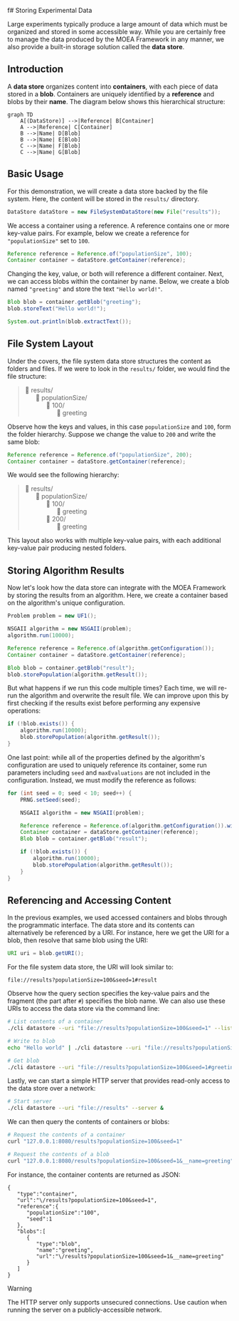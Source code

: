 f# Storing Experimental Data

Large experiments typically produce a large amount of data which must be organized and stored in some accessible way.
While you are certainly free to manage the data produced by the MOEA Framework in any manner, we also provide a
built-in storage solution called the **data store**.

## Introduction

A **data store** organizes content into **containers**, with each piece of data stored in a **blob**.  Containers are
uniquely identified by a **reference** and blobs by their **name**.  The diagram below shows this hierarchical
structure:

```mermaid
graph TD
    A[(DataStore)] -->|Reference| B[Container]
    A -->|Reference| C[Container]
    B -->|Name| D[Blob]
    B -->|Name| E[Blob]
    C -->|Name| F[Blob]
    C -->|Name| G[Blob]
```

## Basic Usage

For this demonstration, we will create a data store backed by the file system.  Here, the content will be stored in the
`results/` directory.

<!-- java:test/org/moeaframework/snippet/DataStoreSnippet.java [datastore-create] -->

```java
DataStore dataStore = new FileSystemDataStore(new File("results"));
```

We access a container using a reference.  A reference contains one or more key-value pairs.  For example, below we
create a reference for `"populationSize"` set to `100`.

<!-- java:test/org/moeaframework/snippet/DataStoreSnippet.java [datastore-container] -->

```java
Reference reference = Reference.of("populationSize", 100);
Container container = dataStore.getContainer(reference);
```

Changing the key, value, or both will reference a different container.  Next, we can access blobs within the container
by name.  Below, we create a blob named `"greeting"` and store the text `"Hello world!"`.

<!-- java:test/org/moeaframework/snippet/DataStoreSnippet.java [datastore-blob] -->

```java
Blob blob = container.getBlob("greeting");
blob.storeText("Hello world!");

System.out.println(blob.extractText());
```

## File System Layout

Under the covers, the file system data store structures the content as folders and files.  If we were to look in the
`results/` folder, we would find the file structure:

> :file_folder: results/ <br/>
> &nbsp; &nbsp; &nbsp; :file_folder: populationSize/ <br/>
> &nbsp; &nbsp; &nbsp; &nbsp; &nbsp; &nbsp; :file_folder: 100/ <br/>
> &nbsp; &nbsp; &nbsp; &nbsp; &nbsp; &nbsp; &nbsp; &nbsp; &nbsp; :page_facing_up: greeting

Observe how the keys and values, in this case `populationSize` and `100`, form the folder hierarchy.  Suppose we
change the value to `200` and write the same blob:

<!-- java:test/org/moeaframework/snippet/DataStoreSnippet.java [datastore-layout] -->

```java
Reference reference = Reference.of("populationSize", 200);
Container container = dataStore.getContainer(reference);
```

We would see the following hierarchy:

> :file_folder: results/ <br/>
> &nbsp; &nbsp; &nbsp; :file_folder: populationSize/ <br/>
> &nbsp; &nbsp; &nbsp; &nbsp; &nbsp; &nbsp; :file_folder: 100/ <br/>
> &nbsp; &nbsp; &nbsp; &nbsp; &nbsp; &nbsp; &nbsp; &nbsp; &nbsp; :page_facing_up: greeting <br/>
> &nbsp; &nbsp; &nbsp; &nbsp; &nbsp; &nbsp; :file_folder: 200/ <br/>
> &nbsp; &nbsp; &nbsp; &nbsp; &nbsp; &nbsp; &nbsp; &nbsp; &nbsp; :page_facing_up: greeting

This layout also works with multiple key-value pairs, with each additional key-value pair producing nested folders.

## Storing Algorithm Results

Now let's look how the data store can integrate with the MOEA Framework by storing the results from an algorithm.
Here, we create a container based on the algorithm's unique configuration.

<!-- java:test/org/moeaframework/snippet/DataStoreSnippet.java [datastore-algorithm] -->

```java
Problem problem = new UF1();

NSGAII algorithm = new NSGAII(problem);
algorithm.run(10000);

Reference reference = Reference.of(algorithm.getConfiguration());
Container container = dataStore.getContainer(reference);

Blob blob = container.getBlob("result");
blob.storePopulation(algorithm.getResult());
```

But what happens if we run this code multiple times?  Each time, we will re-run the algorithm and overwrite the result
file.  We can improve upon this by first checking if the results exist before performing any expensive operations:

<!-- java:test/org/moeaframework/snippet/DataStoreSnippet.java [datastore-exists] -->

```java
if (!blob.exists()) {
    algorithm.run(10000);
    blob.storePopulation(algorithm.getResult());
}
```

One last point: while all of the properties defined by the algorithm's configuration are used to uniquely reference
its container, some run parameters including `seed` and `maxEvaluations` are not included in the configuration.  Instead,
we must modify the reference as follows:

<!-- java:test/org/moeaframework/snippet/DataStoreSnippet.java [datastore-seeds] -->

```java
for (int seed = 0; seed < 10; seed++) {
    PRNG.setSeed(seed);

    NSGAII algorithm = new NSGAII(problem);

    Reference reference = Reference.of(algorithm.getConfiguration()).with("seed", seed);
    Container container = dataStore.getContainer(reference);
    Blob blob = container.getBlob("result");

    if (!blob.exists()) {
        algorithm.run(10000);
        blob.storePopulation(algorithm.getResult());
    }
}
```

## Referencing and Accessing Content

In the previous examples, we used accessed containers and blobs through the programmatic interface.  The data store and
its contents can alternatively be referenced by a URI.  For instance, here we get the URI for a blob, then resolve that
same blob using the URI:

<!-- java:test/org/moeaframework/snippet/DataStoreSnippet.java [datastore-geturi] -->

```java
URI uri = blob.getURI();
```

For the file system data store, the URI will look similar to:

```
file://results?populationSize=100&seed=1#result
```

Observe how the query section specifies the key-value pairs and the fragment (the part after `#`) specifies the blob
name.  We can also use these URIs to access the data store via the command line:

<!-- bash:.github/workflows/ci.yml [datastore] -->

```bash
# List contents of a container
./cli datastore --uri "file://results?populationSize=100&seed=1" --list

# Write to blob
echo "Hello world" | ./cli datastore --uri "file://results?populationSize=100&seed=1#greeting" --set

# Get blob
./cli datastore --uri "file://results?populationSize=100&seed=1#greeting" --get
```

Lastly, we can start a simple HTTP server that provides read-only access to the data store over a network:

<!-- bash:.github/workflows/ci.yml [datastore-server] -->

```bash
# Start server
./cli datastore --uri "file://results" --server &
```

We can then query the contents of containers or blobs:

<!-- bash:.github/workflows/ci.yml [datastore-query] -->

```bash
# Request the contents of a container
curl "127.0.0.1:8080/results?populationSize=100&seed=1"

# Request the contents of a blob
curl "127.0.0.1:8080/results?populationSize=100&seed=1&__name=greeting"
```

For instance, the container contents are returned as JSON:

```
{
   "type":"container",
   "url":"\/results?populationSize=100&seed=1",
   "reference":{
      "populationSize":"100",
      "seed":1
   },
   "blobs":[
      {
         "type":"blob",
         "name":"greeting",
         "url":"\/results?populationSize=100&seed=1&__name=greeting"
      }
   ]
}
```

> [!WARNING]  
> The HTTP server only supports unsecured connections.  Use caution when running the server on a publicly-accessible
> network.
